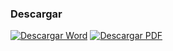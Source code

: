 
### Descargar

<a href="#"><img src="../imagenes/icono-word.png" alt="Descargar Word"></a> <a href="reglamento-interior-justicia-municipal.pdf"><img src="../imagenes/icono-pdf.png" alt="Descargar PDF"></a>
